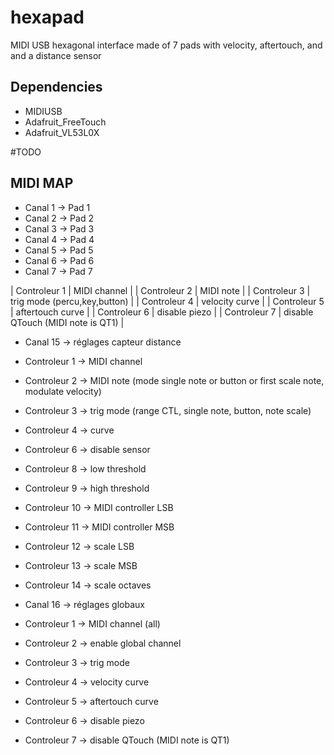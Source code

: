 # hexapad
MIDI USB hexagonal interface made of 7 pads with velocity, aftertouch, and and a distance sensor

## Dependencies

* MIDIUSB
* Adafruit_FreeTouch
* Adafruit_VL53L0X

#TODO

## MIDI MAP

* Canal 1 -> Pad 1
* Canal 2 -> Pad 2
* Canal 3 -> Pad 3
* Canal 4 -> Pad 4
* Canal 5 -> Pad 5
* Canal 6 -> Pad 6
* Canal 7 -> Pad 7



| Controleur 1 | MIDI channel |
| Controleur 2 | MIDI note |
| Controleur 3 | trig mode (percu,key,button) |
| Controleur 4 | velocity curve |
| Controleur 5 | aftertouch curve |
| Controleur 6 | disable piezo |
| Controleur 7 | disable QTouch (MIDI note is QT1) |

* Canal 15 -> réglages capteur distance

* Controleur 1 -> MIDI channel
* Controleur 2 -> MIDI note (mode single note or button or first scale note, modulate velocity)
* Controleur 3 ->  trig mode (range CTL, single note, button, note scale)
* Controleur 4 -> curve
* Controleur 6 -> disable sensor
* Controleur 8 -> low threshold
* Controleur 9 -> high threshold
* Controleur 10 -> MIDI controller LSB
* Controleur 11 -> MIDI controller MSB
* Controleur 12 -> scale LSB
* Controleur 13 -> scale MSB
* Controleur 14 -> scale octaves

* Canal 16 -> réglages globaux

* Controleur 1 -> MIDI channel (all)
* Controleur 2 -> enable global channel
* Controleur 3 -> trig mode
* Controleur 4 -> velocity curve
* Controleur 5 -> aftertouch curve
* Controleur 6 -> disable piezo
* Controleur 7 -> disable QTouch (MIDI note is QT1)
